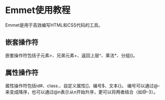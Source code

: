 # Emmet使用教程
Emmet是用于高效编写HTML和CSS代码的工具。
## 嵌套操作符
嵌套操作符包括子元素>、兄弟元素+、返回上层^、乘法*、分组()。
## 属性操作符
属性操作符包括id#、class.、自定义属性[]、编号$、文本{}。
编号可以通过@-来变成降序，也可以通过@n表示从n开始升序，更可以将两者结合（如@-3）。